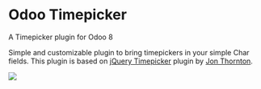# Odoo Timepicker

A Timepicker plugin for Odoo 8

Simple and customizable plugin to bring timepickers in your simple Char fields. This plugin is based on [jQuery Timepicker](https://github.com/jonthornton/jquery-timepicker) plugin by [Jon Thornton](https://github.com/jonthornton).

<img src="https://i.imgsafe.org/8a12565444.gif" />